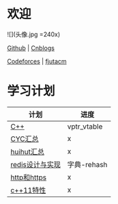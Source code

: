 # 欢迎

![](头像.jpg =240x)

[Github](https://github.com/Curtainf2f) | [Cnblogs](https://www.cnblogs.com/DarkScoCu/) 

[Codeforces](http://codeforces.com/profile/DarkScoCu) | [fjutacm](http://www.fjutacm.com/UserInfo.jsp?user=DarkScoCu)

# 学习计划

计划|进度
-|-
[C++](https://light-city.club/sc/)|vptr_vtable
[CYC汇总](https://cyc2018.github.io/CS-Notes/#/README)| x
[huihut汇总](https://interview.huihut.com/#/)| x
[redis设计与实现](http://redisbook.com/)|字典-rehash
[http和https](https://blog.csdn.net/xiaoming100001/article/details/81109617)| x
[c++11特性](https://www.jianshu.com/p/d0a98e0eb1a8?tdsourcetag=s_pctim_aiomsg)|x
